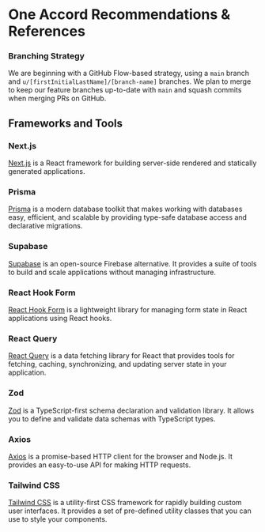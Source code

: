 # One Accord Recommendations & References

### Branching Strategy

We are beginning with a GitHub Flow-based strategy, using a `main` branch and `u/[firstInitialLastName]/[branch-name]` branches. We plan to merge to keep our feature branches up-to-date with `main` and squash commits when merging PRs on GitHub.

## Frameworks and Tools

### Next.js

[Next.js](https://nextjs.org) is a React framework for building server-side rendered and statically generated applications.

### Prisma

[Prisma](https://www.prisma.io) is a modern database toolkit that makes working with databases easy, efficient, and scalable by providing type-safe database access and declarative migrations.

### Supabase

[Supabase](https://supabase.com) is an open-source Firebase alternative. It provides a suite of tools to build and scale applications without managing infrastructure.

### React Hook Form

[React Hook Form](https://react-hook-form.com) is a lightweight library for managing form state in React applications using React hooks.

### React Query

[React Query](https://www.npmjs.com/package/react-query) is a data fetching library for React that provides tools for fetching, caching, synchronizing, and updating server state in your application.

### Zod

[Zod](https://zod.dev) is a TypeScript-first schema declaration and validation library. It allows you to define and validate data schemas with TypeScript types.

### Axios

[Axios](https://axios-http.com) is a promise-based HTTP client for the browser and Node.js. It provides an easy-to-use API for making HTTP requests.

### Tailwind CSS

[Tailwind CSS](https://tailwindcss.com/) is a utility-first CSS framework for rapidly building custom user interfaces. It provides a set of pre-defined utility classes that you can use to style your components.
